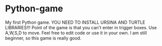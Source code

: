 # Python-game
My first Python game. YOU NEED TO INSTALL URSINA AND TURTLE LIBRARIES!!! Point of the game is that you can't enter in trigger boxes. Use A,W,S,D to move.
Feel free to edit code or use it in your own.
I am still beginner, so this game is really good.
